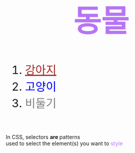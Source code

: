 <!doctype html>
<html>
    <meta charset=""uft-8"> 

<head> <title>
   동물
</title>

<style>
a {
    color: rgb(183, 117, 245);
text-decoration: none;
}
h1{font-size:80px; 
text-align:center;}
ol{font-size:30px;}
.bi{color: blue; }
.active{color:gray;}

</style>


</head>
<a href="1.html"><h1>동물</h1></a>
<ol>
<li><a href="2.html" style="color:brown;text-decoration:underline">강아지</a></li>
<li><a href="3.html"class="bi">고양이</a></li>
<li><a href="4.html"class="bi active">비둘기</a></li>
</ol>
<br>
<p>In CSS, selectors <strong>are </strong>patterns <br>
used to select the element(s) you want to <a href="https://ppss.kr/archives/100044" target="_blank" title="좀비">style</a></p>
</html>